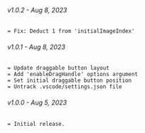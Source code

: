 
###### v1.0.2 - Aug 8, 2023
```
= Fix: Deduct 1 from 'initialImageIndex'
```
###### v1.0.1 - Aug 8, 2023
```
= Update draggable button layout 
= Add 'enableDragHandle' options argument
= Set initial draggable button position
= Untrack .vscode/settings.json file
```
###### v1.0.0 - Aug 5, 2023
```
= Initial release.
```
